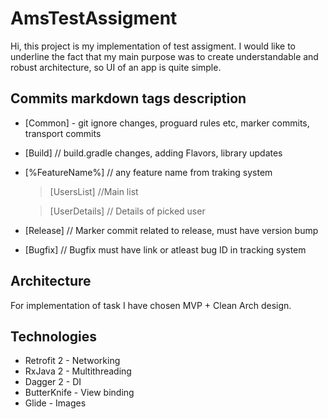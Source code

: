 # AmsTestAssigment

Hi, this project is my implementation of test assigment. I would like to underline the fact that my main purpose was to create understandable and robust architecture, so UI of an app is quite simple.

## Commits markdown tags description
  -   [Common] - git ignore changes, proguard rules etc, marker commits, transport commits
  -   [Build] // build.gradle changes, adding Flavors, library updates
  -   [%FeatureName%] // any feature name from traking system
        > [UsersList] //Main list
        
        > [UserDetails] // Details of picked user 
  -   [Release] // Marker commit related to release, must have version bump 
  -   [Bugfix] // Bugfix must have link or atleast bug ID in tracking system

## Architecture
For implementation of task I have chosen MVP + Clean Arch design.
    
## Technologies    
  - Retrofit 2 - Networking 
  - RxJava 2 - Multithreading
  - Dagger 2 - DI
  - ButterKnife - View binding
  - Glide - Images
